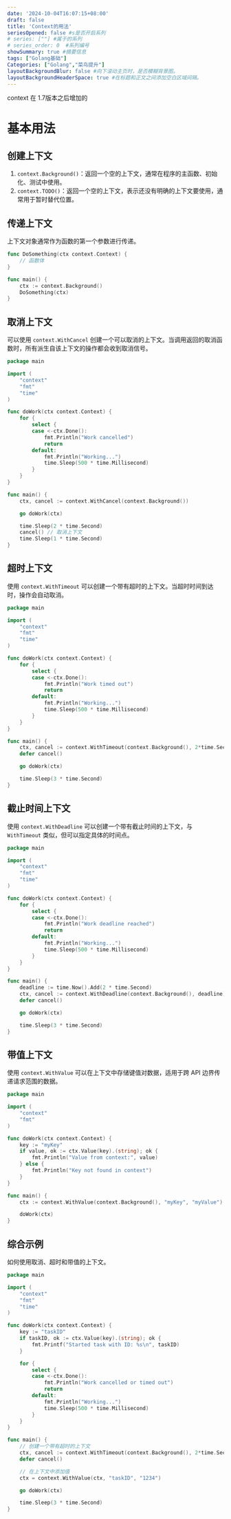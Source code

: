 ```yaml
---
date: '2024-10-04T16:07:15+08:00'
draft: false
title: 'Context的用法'
seriesOpened: false #s是否开启系列
# series: [""] #属于的系列 
# series_order: 0  #系列编号
showSummary: true #摘要信息
tags: ["Golang基础"]
Categories: ["Golang","菜鸟提升"]
layoutBackgroundBlur: false #向下滚动主页时，是否模糊背景图。
layoutBackgroundHeaderSpace: true #在标题和正文之间添加空白区域间隔。
---
```


context  在 1.7版本之后增加的

# 基本用法

## 创建上下文

1. `context.Background()`：返回一个空的上下文，通常在程序的主函数、初始化、测试中使用。
2. `context.TODO()`：返回一个空的上下文，表示还没有明确的上下文要使用，通常用于暂时替代位置。

## 传递上下文

上下文对象通常作为函数的第一个参数进行传递。

~~~go
func DoSomething(ctx context.Context) {
    // 函数体
}

func main() {
    ctx := context.Background()
    DoSomething(ctx)
}
~~~

## 取消上下文

可以使用 `context.WithCancel` 创建一个可以取消的上下文。当调用返回的取消函数时，所有派生自该上下文的操作都会收到取消信号。

~~~go
package main

import (
    "context"
    "fmt"
    "time"
)

func doWork(ctx context.Context) {
    for {
        select {
        case <-ctx.Done():
            fmt.Println("Work cancelled")
            return
        default:
            fmt.Println("Working...")
            time.Sleep(500 * time.Millisecond)
        }
    }
}

func main() {
    ctx, cancel := context.WithCancel(context.Background())

    go doWork(ctx)

    time.Sleep(2 * time.Second)
    cancel() // 取消上下文
    time.Sleep(1 * time.Second)
}
~~~

## 超时上下文

使用 `context.WithTimeout` 可以创建一个带有超时的上下文。当超时时间到达时，操作会自动取消。

~~~go
package main

import (
    "context"
    "fmt"
    "time"
)

func doWork(ctx context.Context) {
    for {
        select {
        case <-ctx.Done():
            fmt.Println("Work timed out")
            return
        default:
            fmt.Println("Working...")
            time.Sleep(500 * time.Millisecond)
        }
    }
}

func main() {
    ctx, cancel := context.WithTimeout(context.Background(), 2*time.Second)
    defer cancel()

    go doWork(ctx)

    time.Sleep(3 * time.Second)
}
~~~

## 截止时间上下文

使用 `context.WithDeadline` 可以创建一个带有截止时间的上下文，与 `WithTimeout` 类似，但可以指定具体的时间点。

~~~go
package main

import (
    "context"
    "fmt"
    "time"
)

func doWork(ctx context.Context) {
    for {
        select {
        case <-ctx.Done():
            fmt.Println("Work deadline reached")
            return
        default:
            fmt.Println("Working...")
            time.Sleep(500 * time.Millisecond)
        }
    }
}

func main() {
    deadline := time.Now().Add(2 * time.Second)
    ctx, cancel := context.WithDeadline(context.Background(), deadline)
    defer cancel()

    go doWork(ctx)

    time.Sleep(3 * time.Second)
}
~~~

## 带值上下文

使用 `context.WithValue` 可以在上下文中存储键值对数据，适用于跨 API 边界传递请求范围的数据。

~~~go
package main

import (
    "context"
    "fmt"
)

func doWork(ctx context.Context) {
    key := "myKey"
    if value, ok := ctx.Value(key).(string); ok {
        fmt.Println("Value from context:", value)
    } else {
        fmt.Println("Key not found in context")
    }
}

func main() {
    ctx := context.WithValue(context.Background(), "myKey", "myValue")

    doWork(ctx)
}
~~~

## 综合示例

如何使用取消、超时和带值的上下文。

~~~go
package main

import (
    "context"
    "fmt"
    "time"
)

func doWork(ctx context.Context) {
    key := "taskID"
    if taskID, ok := ctx.Value(key).(string); ok {
        fmt.Printf("Started task with ID: %s\n", taskID)
    }

    for {
        select {
        case <-ctx.Done():
            fmt.Println("Work cancelled or timed out")
            return
        default:
            fmt.Println("Working...")
            time.Sleep(500 * time.Millisecond)
        }
    }
}

func main() {
    // 创建一个带有超时的上下文
    ctx, cancel := context.WithTimeout(context.Background(), 2*time.Second)
    defer cancel()

    // 在上下文中添加值
    ctx = context.WithValue(ctx, "taskID", "1234")

    go doWork(ctx)

    time.Sleep(3 * time.Second)
}
~~~

